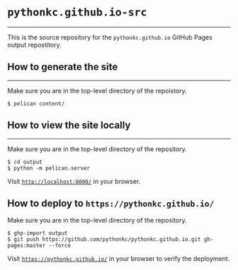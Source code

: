 # `pythonkc.github.io-src`
---
This is the source repository for the `pythonkc.github.io` GitHub Pages output repostitory.

## How to generate the site
---
Make sure you are in the top-level directory of the repoistory.
```shell
$ pelican content/
```

## How to view the site locally
---
Make sure you are in the top-level directory of the repository.
```shell
$ cd output
$ python -m pelican.server
```
Visit [`http://localhost:8000/`](http://localhost:8000) in your browser.

## How to deploy to `https://pythonkc.github.io/`
Make sure you are in the top-level directory of the repository.
```shell
$ ghp-import output
$ git push https://github.com/pythonkc/pythonkc.github.io.git gh-pages:master --force
```
Visit [`https://pythonkc.github.io/`](https://pythonkc.github.io/) in your browser to verify the deployment.

